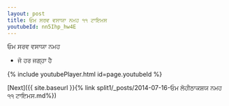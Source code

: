 ```yaml
---
layout: post
title: ਓਮ ਸਰਵ ਵਸਾਯਾ ਨਮਹ ੧੧ ਟਾਇਮਸ
youtubeId: nn5Ihp_hw4E
---
```

 
 
 ਓਮ ਸਰਵ ਵਸਾਯਾ ਨਮਹ  
 
 -  ਜੋ ਹਰ ਜਗ੍ਹਾ ਹੈ 
 
  
 
  
 
 
 
 
 
 


{% include youtubePlayer.html id=page.youtubeId %}
 
[Next]({{ site.baseurl }}{% link  split1/_posts/2014-07-16-ਓਮ ਲੋਹੀਠਾਕਸ਼ਯ ਨਮਹ ੧੧ ਟਾਇਮਸ.md%})
 
